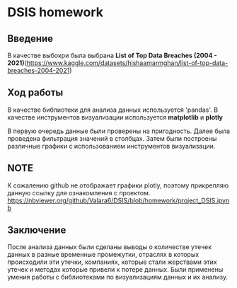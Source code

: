 # DSIS homework
## Введение

В качестве выбокри была выбрана **List of Top Data Breaches (2004 - 2021)**(https://www.kaggle.com/datasets/hishaamarmghan/list-of-top-data-breaches-2004-2021)

## Ход работы

В качестве библиотеки для анализа данных используется 'pandas'. В качестве инструментов визуализации используется **matplotlib** и **plotly**

В первую очередь данные были проверены на пригодность. Далее была проведена фильтрация значений в столбцах. Затем были построены различные графики с использованием инструментов визуализации.

## NOTE

К сожалению github не отображает графики plotly, поэтому прикрепляю данную ссылку для ознакомления с проектом. 
https://nbviewer.org/github/Valara6/DSIS/blob/homework/project_DSIS.ipynb

## Заключение

После анализа данных были сделаны выводы о количестве утечек данных в разные временные промежутки, отраслях в которых происходили эти утечки, компаниях, которые стали жерствами этих утечек и методах которые привели к потере данных. Были применены умения работы с библиотеками по визуализациям данных и их анализу.
